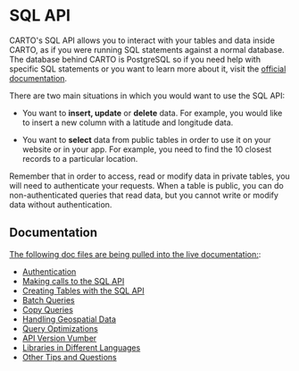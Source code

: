 # SQL API

CARTO's SQL API allows you to interact with your tables and data inside CARTO, as if you were running SQL statements against a normal database. The database behind CARTO is PostgreSQL so if you need help with specific SQL statements or you want to learn more about it, visit the [official documentation](http://www.postgresql.org/docs/9.1/static/sql.html).

There are two main situations in which you would want to use the SQL API:

- You want to **insert, update** or **delete** data. For example, you would like to insert a new column with a latitude and longitude data.

- You want to **select** data from public tables in order to use it on your website or in your app. For example, you need to find the 10 closest records to a particular location.

Remember that in order to access, read or modify data in private tables, you will need to authenticate your requests. When a table is public, you can do non-authenticated queries that read data, but you cannot write or modify data without authentication.

## Documentation
[The following doc files are being pulled into the live documentation:](https://github.com/CartoDB/docs/tree/master/_app/_sqlapi):

* [Authentication](authentication.md)
* [Making calls to the SQL API](making_calls.md)
* [Creating Tables with the SQL API](creating_tables.md)
* [Batch Queries](batch_queries.md)
* [Copy Queries](copy_queries.md)
* [Handling Geospatial Data](handling_geospatial_data.md)
* [Query Optimizations](query_optimizations.md)
* [API Version Vumber](version.md)
* [Libraries in Different Languages](libraries_support.md)
* [Other Tips and Questions](tips_and_tricks.md)
